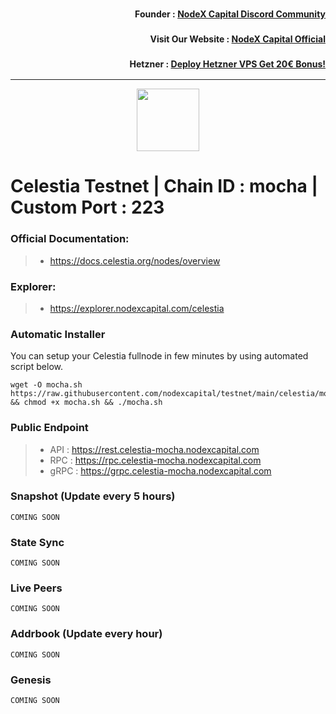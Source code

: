 <h3><p style="font-size:14px" align="right">Founder :
<a href="https://discord.gg/nodexcapital" target="_blank">NodeX Capital Discord Community</a></p></h3>
<h3><p style="font-size:14px" align="right">Visit Our Website :
<a href="https://discord.gg/nodexcapital" target="_blank">NodeX Capital Official</a></p></h3>
<h3><p style="font-size:14px" align="right">Hetzner :
<a href="https://hetzner.cloud/?ref=bMTVi7dcwSgA" target="_blank">Deploy Hetzner VPS Get 20€ Bonus!</a></h3>
<hr>

<p align="center">
  <img height="100" height="auto" src="https://user-images.githubusercontent.com/50621007/170463282-576375f8-fa1e-4fce-8350-6312b415b50d.png">
</p>

# Celestia Testnet | Chain ID : mocha | Custom Port : 223

### Official Documentation:
>- https://docs.celestia.org/nodes/overview

### Explorer:
>- https://explorer.nodexcapital.com/celestia

### Automatic Installer
You can setup your Celestia fullnode in few minutes by using automated script below.
```
wget -O mocha.sh https://raw.githubusercontent.com/nodexcapital/testnet/main/celestia/mocha.sh && chmod +x mocha.sh && ./mocha.sh
```
### Public Endpoint

>- API : https://rest.celestia-mocha.nodexcapital.com
>- RPC : https://rpc.celestia-mocha.nodexcapital.com
>- gRPC : https://grpc.celestia-mocha.nodexcapital.com

### Snapshot (Update every 5 hours)
```
COMING SOON
```

### State Sync
```
COMING SOON
```

### Live Peers
```
COMING SOON
```
### Addrbook (Update every hour)
```
COMING SOON
```
### Genesis
```
COMING SOON
```